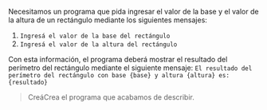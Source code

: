 Necesitamos un programa que pida ingresar el valor de la base y el valor de la altura de un rectángulo mediante los siguientes mensajes:

1. `Ingresá el valor de la base del rectángulo`
1. `Ingresá el valor de la altura del rectángulo`


Con esta información, el programa deberá mostrar el resultado del perímetro del rectángulo  mediante el siguiente mensaje: `El resultado del perímetro del rectángulo con base {base} y altura {altura} es: {resultado} `

> <span class="mu-i18n es-ar">Creá</span><span class="mu-i18n es">Crea</span> el programa que acabamos de describir.

<style>
  .mu-browser {
    display: none;
  }
</style>